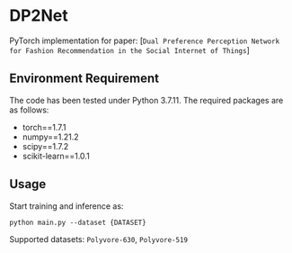 # DP2Net

PyTorch implementation for paper: [`Dual Preference Perception Network for Fashion Recommendation in the Social Internet of Things`]


## Environment Requirement

The code has been tested under Python 3.7.11. The required packages are as follows:
- torch==1.7.1
- numpy==1.21.2
- scipy==1.7.2
- scikit-learn==1.0.1

## Usage

Start training and inference as:

```
python main.py --dataset {DATASET}
```

Supported datasets:  `Polyvore-630`, `Polyvore-519`

